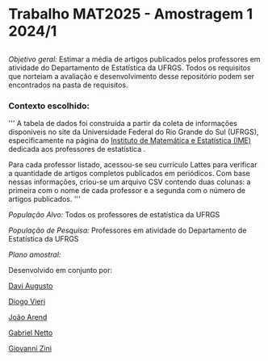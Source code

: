 # Trabalho MAT2025 - Amostragem 1 2024/1
##

*Objetivo geral:* Estimar a média de artigos publicados pelos professores em atividade do Departamento de Estatística da UFRGS.
Todos os requisitos que norteiam a avaliação e desenvolvimento desse repositório podem ser encontrados na pasta de requisitos.

### Contexto escolhido:

'''
A tabela de dados foi construída a partir da coleta de informações disponíveis no site da Universidade Federal do Rio Grande do Sul (UFRGS), especificamente na página do [Instituto de Matemática e Estatística (IME)](https://www.ufrgs.br/ime/professores/professores-de-estatistica/) dedicada aos professores de estatística .

Para cada professor listado, acessou-se seu currículo Lattes para verificar a quantidade de artigos completos publicados em periódicos. Com base nessas informações, criou-se um arquivo CSV contendo duas colunas: a primeira com o nome de cada professor e a segunda com o número de artigos publicados.
'''

*População Alvo:* Todos os professores de estatística da UFRGS

*População de Pesquisa:* Professores em atividade do Departamento de Estatística da UFRGS

*Plano amostral:* 

Desenvolvido em conjunto por:

[Davi Augusto](https://github.com/davi-dokasi)

[Diogo Vieri](https://github.com/DiogoVBol)

[João Arend](https://github.com/arend239)

[Gabriel Netto](https://github.com/NettoGabriel)

[Giovanni Zini](https://github.com/GioZini)


